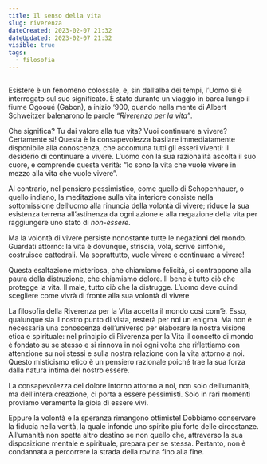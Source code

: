 ```yaml
---
title: Il senso della vita
slug: riverenza
dateCreated: 2023-02-07 21:32
dateUpdated: 2023-02-07 21:32
visible: true
tags:
  - filosofia
---
```


##

<span class="newthought">Esistere è</span> un fenomeno colossale, e, sin dall’alba dei tempi, l’Uomo si è interrogato sul suo significato. È stato durante un viaggio in barca lungo il fiume Ogooué (Gabon), a inizio ‘900, quando nella mente di Albert Schweitzer balenarono le parole _“Riverenza per la vita”_.

Che significa? Tu dai valore alla tua vita? Vuoi continuare a vivere? Certamente sì! Questa è la consapevolezza basilare immediatamente disponibile alla conoscenza, che accomuna tutti gli esseri viventi: il desiderio di continuare a vivere. L’uomo con la sua razionalità ascolta il suo cuore, e comprende questa verità: “Io sono la vita che vuole vivere in mezzo alla vita che vuole vivere”.

Al contrario, nel pensiero pessimistico, come quello di Schopenhauer, o quello indiano, la meditazione sulla vita interiore consiste nella sottomissione dell’uomo alla rinuncia della volontà di vivere; riduce la sua esistenza terrena all’astinenza da ogni azione e alla negazione della vita per raggiungere uno stato di _non-essere_.

Ma la volontà di vivere persiste nonostante tutte le negazioni del mondo. Guardati attorno: la vita è dovunque, striscia, vola, scrive sinfonie, costruisce cattedrali. Ma soprattutto, vuole vivere e continuare a vivere!

Questa esaltazione misteriosa, che chiamiamo felicità, si contrappone alla paura della distruzione, che chiamiamo dolore. Il bene è tutto ciò che protegge la vita. Il male, tutto ciò che la distrugge. L’uomo deve quindi scegliere come vivrà di fronte alla sua volontà di vivere

La filosofia della Riverenza per la Vita accetta il mondo così com’è. Esso, qualunque sia il nostro punto di vista, resterà per noi un enigma. Ma non è necessaria una conoscenza dell’universo per elaborare la nostra visione etica e spirituale: nel principio di Riverenza per la Vita il concetto di mondo è fondato su se stesso e si rinnova in noi ogni volta che riflettiamo con attenzione su noi stessi e sulla nostra relazione con la vita attorno a noi. Questo misticismo etico è un pensiero razionale poiché trae la sua forza dalla natura intima del nostro essere.

La consapevolezza del dolore intorno attorno a noi, non solo dell’umanità, ma dell’intera creazione, ci porta a essere pessimisti. Solo in rari momenti proviamo veramente la gioia di essere vivi.

Eppure la volontà e la speranza rimangono ottimiste! Dobbiamo conservare la fiducia nella verità, la quale infonde uno spirito più forte delle circostanze. All’umanità non spetta altro destino se non quello che, attraverso la sua disposizione mentale e spirituale, prepara per se stessa. Pertanto, non è condannata a percorrere la strada della rovina fino alla fine.
